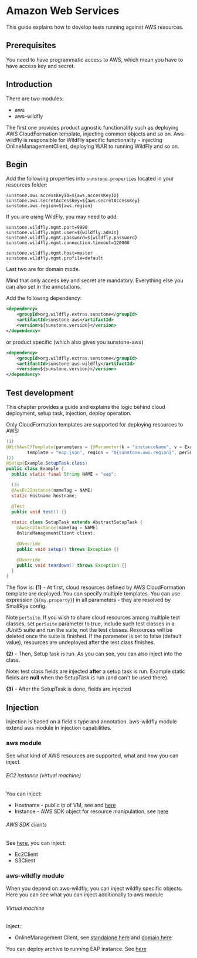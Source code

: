 # Amazon Web Services

This guide explains how to develop tests running against AWS resources.

## Prerequisites

You need to have programmatic access to AWS, which mean you have to have access key and secret.

## Introduction

There are two modules:
- aws
- aws-wildfly

The first one provides product agnostic functionality such as deploying AWS CloudFormation template, injecting common objects and so on.
Aws-wildfly is responsible for WildFly specific functionality - injecting OnlineManagementClient, deploying WAR to running WildFly and so on.

## Begin

Add the following properties into `sunstone.properties` located in your resources folder:

```properties
sunstone.aws.accessKeyID=${aws.accessKeyID}
sunstone.aws.secretAccessKey=${aws.secretAccessKey}
sunstone.aws.region=${aws.region}
```

If you are using WildFly, you may need to add:

```properties
sunstone.wildfly.mgmt.port=9990
sunstone.wildfly.mgmt.user=${wildfly.admin}
sunstone.wildfly.mgmt.password=${wildfly.password}
sunstone.wildfly.mgmt.connection.timeout=120000

sunstone.wildfly.mgmt.host=master
sunstone.wildfly.mgmt.profile=default
```
Last two are for domain mode.

Mind that only access key and secret are mandatory. Everything else you can also set in the annotations.

Add the following dependency:

```xml
<dependency>
    <groupId>org.wildfly.extras.sunstone</groupId>
    <artifactId>sunstone-aws</artifactId>
    <version>${sunstone.version}</version>
</dependency>
```

or product specific (which also gives you sunstone-aws)

```xml
<dependency>
    <groupId>org.wildfly.extras.sunstone</groupId>
    <artifactId>sunstone-aws-wildfly</artifactId>
    <version>${sunstone.version}</version>
</dependency>
```

## Test development
This chapter provides a guide and explains the logic behind cloud deployment, setup task, injection, deploy operation.

Only CloudFormation templates are supported for deploying resources to AWS:

```java
(1)
@WithAwsCfTemplate(parameters = {@Parameter(k = "instanceName", v = Example.NAME)},
        template = "eap.json", region = "${sunstone.aws.region}", perSuite = true)
(2)
@Setup(Example.SetupTask.class)
public class Example {
  public static final String NAME = "eap";

  (3)
  @AwsEc2Instance(nameTag = NAME)
  static Hostname hostname;

  @Test
  public void test() {}

  static class SetupTask extends AbstractSetupTask {
    @AwsEc2Instance(nameTag = NAME)
    OnlineManagementClient client;

    @Override
    public void setup() throws Exception {}

    @Override
    public void teardown() throws Exception {}
  }
}
```

The flow is:
**(1)** - At first, cloud resources defined by AWS CloudFormation template are deployed. You can specify multiple templates. You can use
expression (`${my.property}`) in all parameters - they are resolved by SmallRye config.

Note `perSuite`. If you wish to share cloud resources among multiple test classes, set `perSuite` parameter to true, include such test classes in a JUnit5 suite and run the suite, not the test classes. Resources will be deleted once the suite is finished. If the parameter is set to false (default value), resources are undeployed after the test class finishes.

**(2)** - Then, Setup task is  run. As you can see, you can also inject into the class.

Note: test class fields are injected **after** a setup task is run. Example static fields are **null** when the SetupTask is run (and can't be used there).

**(3)** - After the SetupTask is done, fields are injected

## Injection

Injection is based on a field's type and annotation. aws-wildfly module extend aws module in injection capabilities.

### aws module
See what kind of AWS resources are supported, what and how you can inject.
###### EC2 instance (virtual machine)
You can inject:
- Hostname - public ip of VM, see  and [here](aws/src/test/java/aws/cloudformation/di/suitetests/AwsHostnameTests.java)
- Instance - AWS SDK object for resource manipulation, see [here](aws/src/test/java/aws/cloudformation/di/suitetests/AwsEC2InstanceTests.java)

###### AWS SDK clients
See [here](aws/src/test/java/aws/cloudformation/di/AwsClientsTests.java), you can inject:
- Ec2Client
- S3Client

### aws-wildfly module
When you depend on aws-wildfly, you can inject wildfly specific objects. Here you can see what you can inject additionally to aws module
###### Virtual machine
Inject:
- OnlineManagement Client, see [standalone here](aws-wildfly/src/test/java/aws/cloudformation/di/suitetests/AwsStandaloneManagementClientTests.java) and [domain here](aws-wildfly/src/test/java/aws/cloudformation/di/suitetests/AwsDomainManagementClientTests.java)

You can deploy archive to running EAP instance. See [here](aws-wildfly/src/test/java/aws/cloudformation/archiveDeploy/ec2/suitetests/AwsEc2DeployFirstTest.java)
